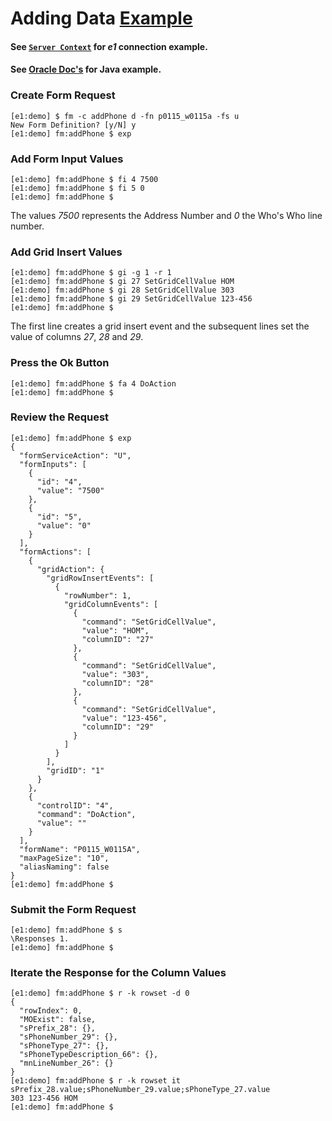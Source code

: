 # Adding Data [Example](../README.md#examples)

#### See [`Server Context`](./cmd-sv.md#examples) for _e1_ connection example.

#### See [Oracle Doc's](https://docs.oracle.com/cd/E53430_01/EOTJC/perform_ais_formsvc_calls.htm#EOTJC180) for Java example.

### Create Form Request
```
[e1:demo] $ fm -c addPhone d -fn p0115_w0115a -fs u
New Form Definition? [y/N] y
[e1:demo] fm:addPhone $ exp
```

### Add Form Input Values
```
[e1:demo] fm:addPhone $ fi 4 7500  
[e1:demo] fm:addPhone $ fi 5 0
[e1:demo] fm:addPhone $ 
```
The values _7500_ represents the Address Number and _0_ the Who's Who line number.

### Add Grid Insert Values
```
[e1:demo] fm:addPhone $ gi -g 1 -r 1
[e1:demo] fm:addPhone $ gi 27 SetGridCellValue HOM
[e1:demo] fm:addPhone $ gi 28 SetGridCellValue 303
[e1:demo] fm:addPhone $ gi 29 SetGridCellValue 123-456
[e1:demo] fm:addPhone $ 
```
The first line creates a grid insert event and the subsequent lines set the value of columns _27_, _28_ and _29_.

### Press the Ok Button
```
[e1:demo] fm:addPhone $ fa 4 DoAction
[e1:demo] fm:addPhone $ 
```

### Review the Request
```
[e1:demo] fm:addPhone $ exp
{
  "formServiceAction": "U",
  "formInputs": [
    {
      "id": "4",
      "value": "7500"
    },
    {
      "id": "5",
      "value": "0"
    }
  ],
  "formActions": [
    {
      "gridAction": {
        "gridRowInsertEvents": [
          {
            "rowNumber": 1,
            "gridColumnEvents": [
              {
                "command": "SetGridCellValue",
                "value": "HOM",
                "columnID": "27"
              },
              {
                "command": "SetGridCellValue",
                "value": "303",
                "columnID": "28"
              },
              {
                "command": "SetGridCellValue",
                "value": "123-456",
                "columnID": "29"
              }
            ]
          }
        ],
        "gridID": "1"
      }
    },
    {
      "controlID": "4",
      "command": "DoAction",
      "value": ""
    }
  ],
  "formName": "P0115_W0115A",
  "maxPageSize": "10",
  "aliasNaming": false
}
[e1:demo] fm:addPhone $ 
```

### Submit the Form Request
```
[e1:demo] fm:addPhone $ s
\Responses 1.
[e1:demo] fm:addPhone $
```

### Iterate the Response for the Column Values
```
[e1:demo] fm:addPhone $ r -k rowset -d 0
{
  "rowIndex": 0,
  "MOExist": false,
  "sPrefix_28": {},
  "sPhoneNumber_29": {},
  "sPhoneType_27": {},
  "sPhoneTypeDescription_66": {},
  "mnLineNumber_26": {}
}
[e1:demo] fm:addPhone $ r -k rowset it sPrefix_28.value;sPhoneNumber_29.value;sPhoneType_27.value
303	123-456	HOM	
[e1:demo] fm:addPhone $ 
```
